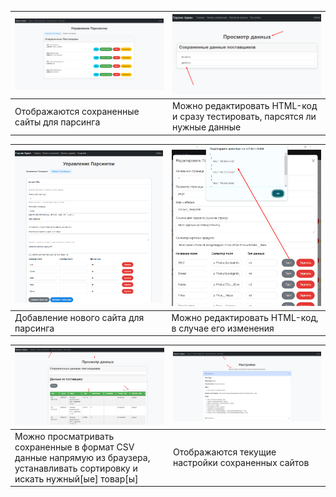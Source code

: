 | ![img.png](static/img/img.png)              | ![img_2.png](static/img/img_2.png)                                          |
|---------------------------------------------|-----------------------------------------------------------------------------|
| Отображаются сохраненные сайты для парсинга | Можно редактировать HTML-код и сразу тестировать, парсятся ли нужные данные |

| ![img_3.png](static/img/img_3.png)   | ![img_1.png](static/img/img_1.png)                   |
|--------------------------------------|------------------------------------------------------|
| Добавление нового сайта для парсинга | Можно редактировать HTML-код, в случае его изменения |

| ![img_4.png](static/img/img_4.png)                                                                                              | ![img_5.png](static/img/img_5.png)                |
|---------------------------------------------------------------------------------------------------------------------------------|---------------------------------------------------|
| Можно просматривать сохраненные в формат CSV данные напрямую из браузера, устанавливать сортировку и искать нужный[ые] товар[ы] | Отображаются текущие настройки сохраненных сайтов |
